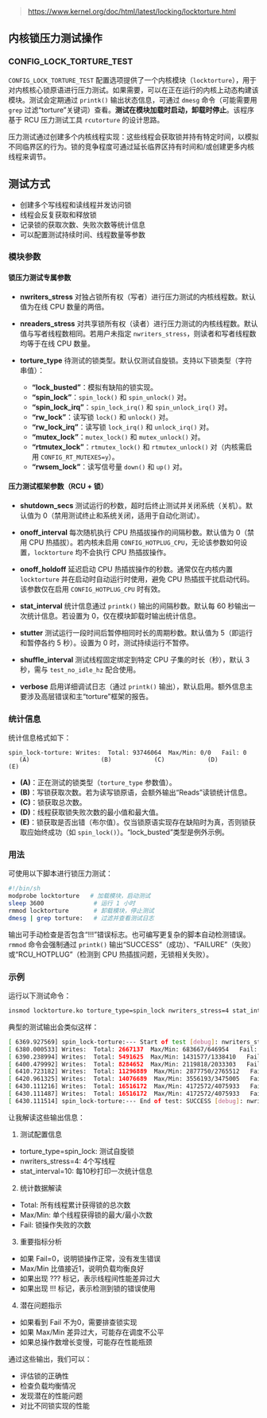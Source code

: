 
> https://www.kernel.org/doc/html/latest/locking/locktorture.html
>

## 内核锁压力测试操作

### CONFIG_LOCK_TORTURE_TEST

`CONFIG_LOCK_TORTURE_TEST` 配置选项提供了一个内核模块（`locktorture`），用于对内核核心锁原语进行压力测试。如果需要，可以在正在运行的内核上动态构建该模块。测试会定期通过 `printk()` 输出状态信息，可通过 `dmesg` 命令（可能需要用 `grep` 过滤“torture”关键词）查看。**测试在模块加载时启动，卸载时停止**。该程序基于 RCU 压力测试工具 `rcutorture` 的设计思路。

压力测试通过创建多个内核线程实现：这些线程会获取锁并持有特定时间，以模拟不同临界区的行为。锁的竞争程度可通过延长临界区持有时间和/或创建更多内核线程来调节。

## 测试方式

- 创建多个写线程和读线程并发访问锁
- 线程会反复获取和释放锁
- 记录锁的获取次数、失败次数等统计信息
- 可以配置测试持续时间、线程数量等参数

### 模块参数

#### 锁压力测试专属参数

- **nwriters_stress**
  对独占锁所有权（写者）进行压力测试的内核线程数。默认值为在线 CPU 数量的两倍。

- **nreaders_stress**
  对共享锁所有权（读者）进行压力测试的内核线程数。默认值与写者线程数相同。若用户未指定 `nwriters_stress`，则读者和写者线程数均等于在线 CPU 数量。

- **torture_type**
  待测试的锁类型。默认仅测试自旋锁。支持以下锁类型（字符串值）：
  - **“lock_busted”**：模拟有缺陷的锁实现。
  - **“spin_lock”**：`spin_lock()` 和 `spin_unlock()` 对。
  - **“spin_lock_irq”**：`spin_lock_irq()` 和 `spin_unlock_irq()` 对。
  - **“rw_lock”**：读写锁 `lock()` 和 `unlock()` 对。
  - **“rw_lock_irq”**：读写锁 `lock_irq()` 和 `unlock_irq()` 对。
  - **“mutex_lock”**：`mutex_lock()` 和 `mutex_unlock()` 对。
  - **“rtmutex_lock”**：`rtmutex_lock()` 和 `rtmutex_unlock()` 对（内核需启用 `CONFIG_RT_MUTEXES=y`）。
  - **“rwsem_lock”**：读写信号量 `down()` 和 `up()` 对。

#### 压力测试框架参数（RCU + 锁）

- **shutdown_secs**
  测试运行的秒数，超时后终止测试并关闭系统（关机）。默认值为 0（禁用测试终止和系统关闭，适用于自动化测试）。

- **onoff_interval**
  每次随机执行 CPU 热插拔操作的间隔秒数。默认值为 0（禁用 CPU 热插拔）。若内核未启用 `CONFIG_HOTPLUG_CPU`，无论该参数如何设置，`locktorture` 均不会执行 CPU 热插拔操作。

- **onoff_holdoff**
  延迟启动 CPU 热插拔操作的秒数。通常仅在内核内置 `locktorture` 并在启动时自动运行时使用，避免 CPU 热插拔干扰启动代码。该参数仅在启用 `CONFIG_HOTPLUG_CPU` 时有效。

- **stat_interval**
  统计信息通过 `printk()` 输出的间隔秒数。默认每 60 秒输出一次统计信息。若设置为 0，仅在模块卸载时输出统计信息。

- **stutter**
  测试运行一段时间后暂停相同时长的周期秒数。默认值为 5（即运行和暂停各约 5 秒）。设置为 0 时，测试持续运行不暂停。

- **shuffle_interval**
  测试线程固定绑定到特定 CPU 子集的时长（秒），默认 3 秒，需与 `test_no_idle_hz` 配合使用。

- **verbose**
  启用详细调试日志（通过 `printk()` 输出），默认启用。额外信息主要涉及高层错误和主“torture”框架的报告。

### 统计信息

统计信息格式如下：
```  
spin_lock-torture: Writes:  Total: 93746064  Max/Min: 0/0   Fail: 0  
   (A)                    (B)            (C)            (D)          (E)  
```  
- **(A)**：正在测试的锁类型（`torture_type` 参数值）。
- **(B)**：写锁获取次数。若为读写锁原语，会额外输出“Reads”读锁统计信息。
- **(C)**：锁获取总次数。
- **(D)**：线程获取锁失败次数的最小值和最大值。
- **(E)**：锁获取是否出错（布尔值）。仅当锁原语实现存在缺陷时为真，否则锁获取应始终成功（如 `spin_lock()`）。“lock_busted”类型是例外示例。

### 用法

可使用以下脚本进行锁压力测试：
```sh  
#!/bin/sh  
modprobe locktorture   # 加载模块，启动测试  
sleep 3600              # 运行 1 小时  
rmmod locktorture       # 卸载模块，停止测试  
dmesg | grep torture:   # 过滤并查看测试日志  
```  

输出可手动检查是否包含“!!!”错误标志。也可编写更复杂的脚本自动检测错误。`rmmod` 命令会强制通过 `printk()` 输出“SUCCESS”（成功）、“FAILURE”（失败）或“RCU_HOTPLUG”（检测到 CPU 热插拔问题，无锁相关失败）。

### 示例

运行以下测试命令：
```bash
insmod locktorture.ko torture_type=spin_lock nwriters_stress=4 stat_interval=10 ;sleep 60 ;rmmod locktorture.ko
```

典型的测试输出会类似这样：
```bash
[ 6369.927569] spin_lock-torture:--- Start of test [debug]: nwriters_stress=4 nreaders_stress=0 nested_locks=0 stat_interval=10 verbose=1 shuffle_interval=3 stutter=5 shutdown_secs=0 onoff_interval=0 onoff_holdoff=0
[ 6380.000533] Writes:  Total: 2667137  Max/Min: 683667/646954   Fail: 0 
[ 6390.238994] Writes:  Total: 5491625  Max/Min: 1431577/1338410   Fail: 0 
[ 6400.479992] Writes:  Total: 8284652  Max/Min: 2119818/2033303   Fail: 0 
[ 6410.723182] Writes:  Total: 11296889  Max/Min: 2877750/2765512   Fail: 0 
[ 6420.961325] Writes:  Total: 14076689  Max/Min: 3556193/3475005   Fail: 0 
[ 6430.111216] Writes:  Total: 16516172  Max/Min: 4172572/4075933   Fail: 0 
[ 6430.111487] Writes:  Total: 16516172  Max/Min: 4172572/4075933   Fail: 0
[ 6430.111514] spin_lock-torture:--- End of test: SUCCESS [debug]: nwriters_stress=4 nreaders_stress=0 nested_locks=0 stat_interval=10 verbose=1 shuffle_interval=3 stutter=5 shutdown_secs=0 onoff_interval=0 onoff_holdoff=0
```

让我解读这些输出信息：

1. 测试配置信息
  - torture_type=spin_lock: 测试自旋锁
  - nwriters_stress=4: 4个写线程
  - stat_interval=10: 每10秒打印一次统计信息

2. 统计数据解读
  - Total: 所有线程累计获得锁的总次数
  - Max/Min: 单个线程获得锁的最大/最小次数
  - Fail: 锁操作失败的次数

3. 重要指标分析
  - 如果 Fail=0，说明锁操作正常，没有发生错误
  - Max/Min 比值接近1，说明负载均衡良好
  - 如果出现 ??? 标记，表示线程间性能差异过大
  - 如果出现 !!! 标记，表示检测到锁的错误使用

4. 潜在问题指示
  - 如果看到 Fail 不为0，需要排查锁实现
  - 如果 Max/Min 差异过大，可能存在调度不公平
  - 如果总操作数增长变慢，可能存在性能瓶颈

通过这些输出，我们可以：
- 评估锁的正确性
- 检查负载均衡情况
- 发现潜在的性能问题
- 对比不同锁实现的性能

